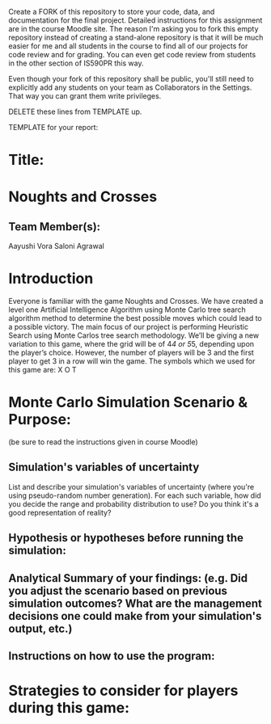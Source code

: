 Create a FORK of this repository to store your code, data, and documentation for the final project. Detailed instructions for this assignment are in the course Moodle site.  The reason I'm asking you to fork this empty repository instead of creating a stand-alone repository is that it will be much easier for me and all students in the course to find all of our projects for code review and for grading. You can even get code review from students in the other section of IS590PR this way.

Even though your fork of this repository shall be public, you'll still need to explicitly add any students on your team as Collaborators in the Settings. That way you can grant them write privileges.

DELETE these lines from TEMPLATE up.

TEMPLATE for your report:

# Title: 
# Noughts and Crosses

## Team Member(s):
Aayushi Vora
Saloni Agrawal

# Introduction
Everyone is familiar with the game Noughts and Crosses. We have created a level one Artificial Intelligence Algorithm using Monte Carlo tree search algorithm method to determine the best possible moves which could lead to a possible victory. The main focus of our project is performing Heuristic Search using Monte Carlos tree search methodology. We’ll be giving a new variation to this game, where the grid will be of 4*4 or 5*5, depending upon the player’s choice. However, the number of players will be 3 and the first player to get 3 in a row will win the game.
The symbols which we used for this game are:
X
O
T

# Monte Carlo Simulation Scenario & Purpose:
(be sure to read the instructions given in course Moodle)

## Simulation's variables of uncertainty
List and describe your simulation's variables of uncertainty (where you're using pseudo-random number generation). For each such variable, how did you decide the range and probability distribution to use?  Do you think it's a good representation of reality?

## Hypothesis or hypotheses before running the simulation:

## Analytical Summary of your findings: (e.g. Did you adjust the scenario based on previous simulation outcomes?  What are the management decisions one could make from your simulation's output, etc.)

## Instructions on how to use the program:

# Strategies to consider for players during this game:

